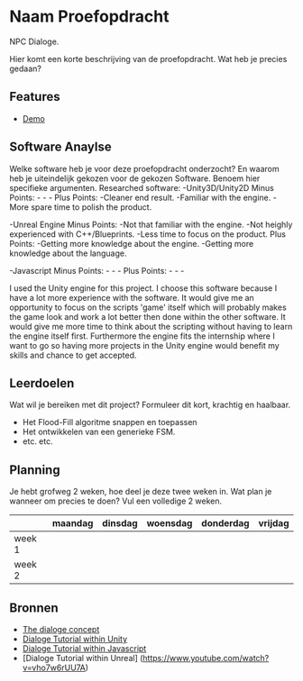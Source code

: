 # Naam Proefopdracht
NPC Dialoge.

Hier komt een korte beschrijving van de proefopdracht. Wat heb je precies gedaan? 

## Features
- [Demo](link)

## Software Anaylse 
Welke software heb je voor deze proefopdracht onderzocht? En waarom heb je uiteindelijk gekozen voor de gekozen Software. Benoem hier specifieke argumenten.
Researched software:
-Unity3D/Unity2D
	Minus Points:
		-
		-
		-
	Plus Points:
		-Cleaner end result.
		-Familiar with the engine.
		-More spare time to polish the product.

-Unreal Engine
	Minus Points:
		-Not that familiar with the engine.
		-Not heighly experienced with C++/Blueprints.
		-Less time to focus on the product.
	Plus Points:
		-Getting more knowledge about the engine.
		-Getting more knowledge about the language.

-Javascript
	Minus Points:
		-
		-
		-
	Plus Points:
		-
		-
		-

I used the Unity engine for this project. I choose this software because I have a lot more experience with the software. 
It would give me an opportunity to focus on the scripts 'game' itself which will probably makes the game look and work a lot better then done within the other software.
It would give me more time to think about the scripting without having to learn the engine itself first.
Furthermore the engine fits the internship where I want to go so having more projects in the Unity engine would benefit my skills and chance to get accepted.


## Leerdoelen 
Wat wil je bereiken met dit project? Formuleer dit kort, krachtig en haalbaar.
- Het Flood-Fill algoritme snappen en toepassen
- Het ontwikkelen van een generieke FSM.
- etc. etc.

## Planning 
Je hebt grofweg 2 weken, hoe deel je deze twee weken in. Wat plan je wanneer om precies te doen?
Vul een volledige 2 weken.

| | maandag | dinsdag | woensdag | donderdag | vrijdag |
| --- | --- | --- | --- | --- | --- |
|week 1 |
|week 2 |

## Bronnen
- [The dialoge concept](https://www.youtube.com/watch?v=C1SfZ2Fp_BQ)
- [Dialoge Tutorial within Unity](https://www.youtube.com/watch?v=_nRzoTzeyxU&t=1s)
- [Dialoge Tutorial within Javascript](https://www.youtube.com/watch?v=OjldfRR0pZs)
- [Dialoge Tutorial within Unreal] (https://www.youtube.com/watch?v=vho7w6rUU7A)
